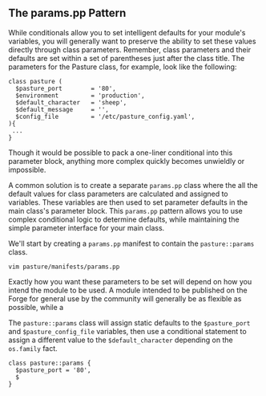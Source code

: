 ## The params.pp Pattern

While conditionals allow you to set intelligent defaults for your module's
variables, you will generally want to preserve the ability to set these values
directly through class parameters. Remember, class parameters and their
defaults are set within a set of parentheses just after the class title. The
parameters for the Pasture class, for example, look like the following:

```puppet
class pasture (
  $pasture_port        = '80',
  $environment         = 'production',
  $default_character   = 'sheep',
  $default_message     = '',
  $config_file         = '/etc/pasture_config.yaml',
){
 ...
}
```

Though it would be possible to pack a one-liner conditional into this parameter
block, anything more complex quickly becomes unwieldly or impossible.

A common solution is to create a separate `params.pp` class where the all the
default values for class parameters are calculated and assigned to variables.
These variables are then used to set parameter defaults in the main class's
parameter block. This `params.pp` pattern allows you to use complex conditional
logic to determine defaults, while maintaining the simple parameter interface
for your main class.

We'll start by creating a `params.pp` manifest to contain the `pasture::params`
class.

    vim pasture/manifests/params.pp

Exactly how you want these parameters to be set will depend on how you intend
the module to be used. A module intended to be published on the Forge for
general use by the community will generally be as flexible as possible, while
a

The `pasture::params` class will assign static defaults to the `$pasture_port`
and `$pasture_config_file` variables, then use a conditional statement to
assign a different value to the `$default_character` depending on the
`os.family` fact.

```puppet
class pasture::params {
  $pasture_port = '80',
  $
}
